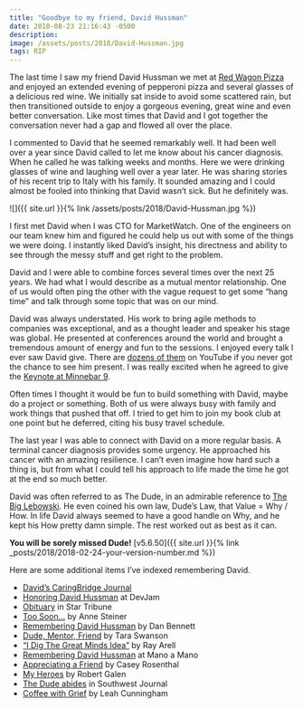 ```yaml
---
title: "Goodbye to my friend, David Hussman"
date: 2018-08-23 21:16:43 -0500
description: 
image: /assets/posts/2018/David-Hussman.jpg
tags: RIP
---
```


The last time I saw my friend David Hussman we met at [Red Wagon Pizza](https://www.redwagon-mpls.com) and enjoyed an extended evening of pepperoni pizza and several glasses of a delicious red wine. We initially sat inside to avoid some scattered rain, but then transitioned outside to enjoy a gorgeous evening, great wine and even better conversation. Like most times that David and I got together the conversation never had a gap and flowed all over the place. 

I commented to David that he seemed remarkably well. It had been well over a year since David called to let me know about his cancer diagnosis. When he called he was talking weeks and months. Here we were drinking glasses of wine and laughing well over a year later. He was sharing stories of his recent trip to Italy with his family. It sounded amazing and I could almost be fooled into thinking that David wasn’t sick. But he definitely was.

![]({{ site.url }}{% link /assets/posts/2018/David-Hussman.jpg %})

I first met David when I was CTO for MarketWatch. One of the engineers on our team knew him and figured he could help us out with some of the things we were doing. I instantly liked David’s insight, his directness and ability to see through the messy stuff and get right to the problem.

David and I were able to combine forces several times over the next 25 years. We had what I would describe as a mutual mentor relationship. One of us would often ping the other with the vague request to get some “hang time” and talk through some topic that was on our mind.

David was always understated. His work to bring agile methods to companies was exceptional, and as a thought leader and speaker his stage was global. He presented at conferences around the world and brought a tremendous amount of energy and fun to the sessions. I enjoyed every talk I ever saw David give. There are [dozens of them](https://www.youtube.com/results?search_query=%22david+hussman%22) on YouTube if you never got the chance to see him present. I was really excited when he agreed to give the [Keynote at Minnebar 9](https://www.youtube.com/watch?v=BEmLCCQNkGE).

Often times I thought it would be fun to build something with David, maybe do a project or something. Both of us were always busy with family and work things that pushed that off. I tried to get him to join my book club at one point but he deferred, citing his busy travel schedule.

The last year I was able to connect with David on a more regular basis. A terminal cancer diagnosis provides some urgency. He approached his cancer with an amazing resilience. I can’t even imagine how hard such a thing is, but from what I could tell his approach to life made the time he got at the end so much better.

David was often referred to as The Dude, in an admirable reference to [The Big Lebowski](https://www.imdb.com/title/tt0118715/). He even coined his own law, Dude’s Law, that Value = Why / How. In life David always seemed to have a good handle on Why, and he kept his How pretty damn simple. The rest worked out as best as it can.

**You will be sorely missed Dude!** [v5.6.50]({{ site.url }}{% link _posts/2018/2018-02-24-your-version-number.md %})

Here are some additional items I’ve indexed remembering David.

 - [David’s CaringBridge Journal](https://www.caringbridge.org/visit/davidhussman2/journal)
- [Honoring David Hussman](https://devjam.com/honoring-david-hussman/) at DevJam
- [Obituary](http://www.startribune.com/obituaries/detail/0000270262/) in Star Tribune
- [Too Soon…](https://www.linkedin.com/pulse/too-soon-my-tribute-david-hussman-anne-steiner/) by Anne Steiner
- [Remembering David Hussman](https://www.linkedin.com/pulse/remembering-david-hussman-dan-bennett/) by Dan Bennett
- [Dude, Mentor, Friend](https://medium.com/@taraswanson/dude-mentor-friend-a-tribute-to-david-hussman-be5db8c1a5a9) by Tara Swanson
- [“I Dig The Great Minds Idea”](https://www.agilealliance.org/i-dig-the-great-minds-idea/) by Ray Arell
- [Remembering David Hussman](http://manoamano.org/blog/remembering-david-hussman/) at Mano a Mano
- [Appreciating a Friend](https://www.linkedin.com/pulse/appreciating-friend-casey-rosenthal/) by Casey Rosenthal
- [My Heroes](http://rgalen.com/agile-training-news/2017/6/19/my-heros-david-hussman) by Robert Galen
- [The Dude abides](http://www.southwestjournal.com/voices/my-minneapolis/2017/08/the-dude-abides/) in Southwest Journal
- [Coffee with Grief](https://medium.com/@cunningleah/coffee-with-grief-cb6271f4753d) by Leah Cunningham

